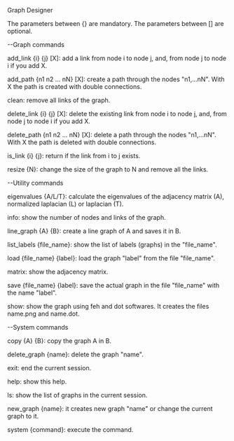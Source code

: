 
Graph Designer

The parameters between {} are mandatory.
The parameters between [] are optional.

--Graph commands

add_link {i} {j} [X]: add a link from node i to node j, and, from node j to node i if you add X.

add_path {n1 n2 ... nN} [X]: create a path through the nodes "n1,...nN". With X the path is created with double connections.

clean: remove all links of the graph.

delete_link {i} {j} [X]: delete the existing link from node i to node j, and, from node j to node i if you add X.

delete_path {n1 n2 ... nN} [X]: delete a path through the nodes "n1,...nN". With X the path is deleted with double connections.

is_link {i} {j}: return if the link from i to j exists.

resize {N}: change the size of the graph to N and remove all the links.


--Utility commands

eigenvalues {A/L/T}: calculate the eigenvalues of the adjacency matrix (A), normalized laplacian (L) or laplacian (T).

info: show the number of nodes and links of the graph.

line_graph {A} {B}: create a line graph of A and saves it in B.

list_labels {file_name}: show the list of labels (graphs) in the "file_name".

load {file_name} {label}: load the graph "label" from the file "file_name".

matrix: show the adjacency matrix.

save {file_name} {label}: save the actual graph in the file "file_name" with the name "label".

show: show the graph using feh and dot softwares. It creates the files name.png and name.dot.


--System commands

copy {A} {B}: copy the graph A in B.

delete_graph {name}: delete the graph "name".

exit: end the current session.

help: show this help.

ls: show the list of graphs in the current session.

new_graph {name}: it creates new graph "name" or change the current graph to it.

system {command}: execute the command.

